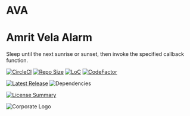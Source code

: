 # AVA
Amrit Vela Alarm
==========
Sleep until the next sunrise or sunset,
then invoke the specified callback function.

[![CircleCI](https://img.shields.io/circleci/build/github/InnovAnon-Inc/AVA?color=%23FF1100&logo=InnovAnon%2C%20Inc.&logoColor=%23FF1133&style=plastic)](https://circleci.com/gh/InnovAnon-Inc/AVA)
[![Repo Size](https://img.shields.io/github/repo-size/InnovAnon-Inc/AVA?color=%23FF1100&logo=InnovAnon%2C%20Inc.&logoColor=%23FF1133&style=plastic)](https://github.com/InnovAnon-Inc/AVA)
[![LoC](https://tokei.rs/b1/github/InnovAnon-Inc/AVA?category=code)](https://github.com/InnovAnon-Inc/AVA)
[![CodeFactor](https://www.codefactor.io/repository/github/InnovAnon-Inc/AVA/badge)](https://www.codefactor.io/repository/github/InnovAnon-Inc/AVA)

[![Latest Release](https://img.shields.io/github/commits-since/InnovAnon-Inc/AVA/latest?color=%23FF1100&include_prereleases&logo=InnovAnon%2C%20Inc.&logoColor=%23FF1133&style=plastic)](https://github.com/InnovAnon-Inc/AVA/releases/latest)
![Dependencies](https://img.shields.io/librariesio/github/InnovAnon-Inc/AVA?color=%23FF1100&style=plastic)

[![License Summary](https://img.shields.io/github/license/InnovAnon-Inc/AVA?color=%23FF1100&label=Free%20Code%20for%20a%20Free%20World%21&logo=InnovAnon%2C%20Inc.&logoColor=%23FF1133&style=plastic)](https://tldrlegal.com/license/unlicense#summary)

![Corporate Logo](https://i.imgur.com/UD8y4Is.gif)

